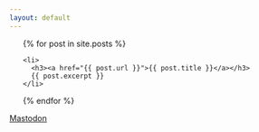 ```yaml
---
layout: default
---
```



<ul>
  {% for post in site.posts %}

<style>
    
       ul{list-style-type: none;}

</style>

    <li>
      <h3><a href="{{ post.url }}">{{ post.title }}</a></h3>
      {{ post.excerpt }}
    </li>
  {% endfor %}
</ul>

<a rel="me noopener" href="https://infosec.exchange/@anthro_packets">Mastodon</a>
